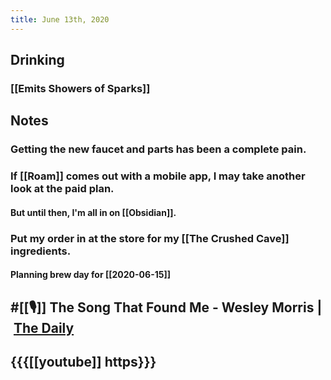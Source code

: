 ```yaml
---
title: June 13th, 2020
---
```


## Drinking
### [[Emits Showers of Sparks]]

## Notes
### Getting the new faucet and parts has been a complete pain.

### If [[Roam]] comes out with a mobile app, I may take another look at the paid plan.
#### But until then, I'm all in on [[Obsidian]].

### Put my order in at the store for my [[The Crushed Cave]] ingredients. 
#### Planning brew day for [[2020-06-15]]

## #[[🎙]] The Song That Found Me - Wesley Morris | [The Daily](https://overcast.fm/+LHydiRblo)

## {{{[[youtube]] https}}}
